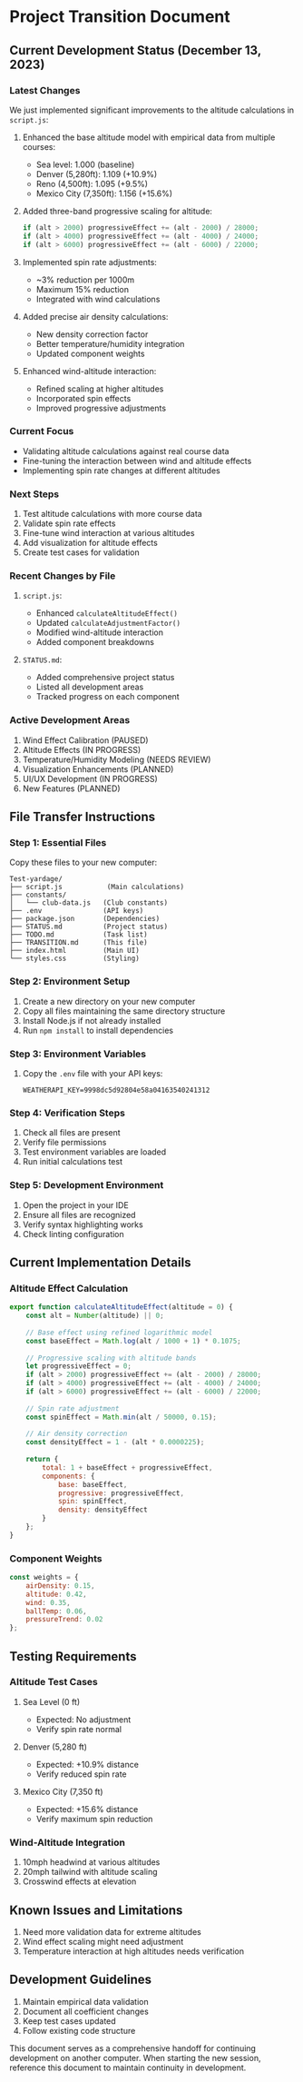# Project Transition Document

## Current Development Status (December 13, 2023)

### Latest Changes
We just implemented significant improvements to the altitude calculations in `script.js`:
1. Enhanced the base altitude model with empirical data from multiple courses:
   - Sea level: 1.000 (baseline)
   - Denver (5,280ft): 1.109 (+10.9%)
   - Reno (4,500ft): 1.095 (+9.5%)
   - Mexico City (7,350ft): 1.156 (+15.6%)

2. Added three-band progressive scaling for altitude:
   ```javascript
   if (alt > 2000) progressiveEffect += (alt - 2000) / 28000;
   if (alt > 4000) progressiveEffect += (alt - 4000) / 24000;
   if (alt > 6000) progressiveEffect += (alt - 6000) / 22000;
   ```

3. Implemented spin rate adjustments:
   - ~3% reduction per 1000m
   - Maximum 15% reduction
   - Integrated with wind calculations

4. Added precise air density calculations:
   - New density correction factor
   - Better temperature/humidity integration
   - Updated component weights

5. Enhanced wind-altitude interaction:
   - Refined scaling at higher altitudes
   - Incorporated spin effects
   - Improved progressive adjustments

### Current Focus
- Validating altitude calculations against real course data
- Fine-tuning the interaction between wind and altitude effects
- Implementing spin rate changes at different altitudes

### Next Steps
1. Test altitude calculations with more course data
2. Validate spin rate effects
3. Fine-tune wind interaction at various altitudes
4. Add visualization for altitude effects
5. Create test cases for validation

### Recent Changes by File
1. `script.js`:
   - Enhanced `calculateAltitudeEffect()`
   - Updated `calculateAdjustmentFactor()`
   - Modified wind-altitude interaction
   - Added component breakdowns

2. `STATUS.md`:
   - Added comprehensive project status
   - Listed all development areas
   - Tracked progress on each component

### Active Development Areas
1. Wind Effect Calibration (PAUSED)
2. Altitude Effects (IN PROGRESS)
3. Temperature/Humidity Modeling (NEEDS REVIEW)
4. Visualization Enhancements (PLANNED)
5. UI/UX Development (IN PROGRESS)
6. New Features (PLANNED)

## File Transfer Instructions

### Step 1: Essential Files
Copy these files to your new computer:
```
Test-yardage/
├── script.js           (Main calculations)
├── constants/
│   └── club-data.js   (Club constants)
├── .env               (API keys)
├── package.json       (Dependencies)
├── STATUS.md          (Project status)
├── TODO.md            (Task list)
├── TRANSITION.md      (This file)
├── index.html         (Main UI)
└── styles.css         (Styling)
```

### Step 2: Environment Setup
1. Create a new directory on your new computer
2. Copy all files maintaining the same directory structure
3. Install Node.js if not already installed
4. Run `npm install` to install dependencies

### Step 3: Environment Variables
1. Copy the `.env` file with your API keys:
   ```
   WEATHERAPI_KEY=9998dc5d92804e58a04163540241312
   ```

### Step 4: Verification Steps
1. Check all files are present
2. Verify file permissions
3. Test environment variables are loaded
4. Run initial calculations test

### Step 5: Development Environment
1. Open the project in your IDE
2. Ensure all files are recognized
3. Verify syntax highlighting works
4. Check linting configuration

## Current Implementation Details

### Altitude Effect Calculation
```javascript
export function calculateAltitudeEffect(altitude = 0) {
    const alt = Number(altitude) || 0;
    
    // Base effect using refined logarithmic model
    const baseEffect = Math.log(alt / 1000 + 1) * 0.1075;
    
    // Progressive scaling with altitude bands
    let progressiveEffect = 0;
    if (alt > 2000) progressiveEffect += (alt - 2000) / 28000;
    if (alt > 4000) progressiveEffect += (alt - 4000) / 24000;
    if (alt > 6000) progressiveEffect += (alt - 6000) / 22000;
    
    // Spin rate adjustment
    const spinEffect = Math.min(alt / 50000, 0.15);
    
    // Air density correction
    const densityEffect = 1 - (alt * 0.0000225);
    
    return {
        total: 1 + baseEffect + progressiveEffect,
        components: {
            base: baseEffect,
            progressive: progressiveEffect,
            spin: spinEffect,
            density: densityEffect
        }
    };
}
```

### Component Weights
```javascript
const weights = {
    airDensity: 0.15,
    altitude: 0.42,
    wind: 0.35,
    ballTemp: 0.06,
    pressureTrend: 0.02
};
```

## Testing Requirements

### Altitude Test Cases
1. Sea Level (0 ft)
   - Expected: No adjustment
   - Verify spin rate normal

2. Denver (5,280 ft)
   - Expected: +10.9% distance
   - Verify reduced spin rate

3. Mexico City (7,350 ft)
   - Expected: +15.6% distance
   - Verify maximum spin reduction

### Wind-Altitude Integration
1. 10mph headwind at various altitudes
2. 20mph tailwind with altitude scaling
3. Crosswind effects at elevation

## Known Issues and Limitations
1. Need more validation data for extreme altitudes
2. Wind effect scaling might need adjustment
3. Temperature interaction at high altitudes needs verification

## Development Guidelines
1. Maintain empirical data validation
2. Document all coefficient changes
3. Keep test cases updated
4. Follow existing code structure

This document serves as a comprehensive handoff for continuing development on another computer. When starting the new session, reference this document to maintain continuity in development.
